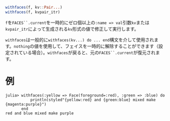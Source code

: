 ```julia
withfaces(f, kv::Pair...)
withfaces(f, kvpair_itr)
```

`f`を`FACES``.current`を一時的にゼロ個以上の`:name => val`引数`kv`または`kvpair_itr`によって生成される`kv`形式の値で修正して実行します。

`withfaces`は一般的に`withfaces(kv...) do ... end`構文を介して使用されます。`nothing`の値を使用して、フェイスを一時的に解除することができます（設定されている場合）。`withfaces`が戻ると、元の`FACES``.current`が復元されます。

# 例

```jldoctest; setup = :(import StyledStrings: Face, withfaces)
julia> withfaces(:yellow => Face(foreground=:red), :green => :blue) do
           println(styled"{yellow:red} and {green:blue} mixed make {magenta:purple}")
       end
red and blue mixed make purple
```
